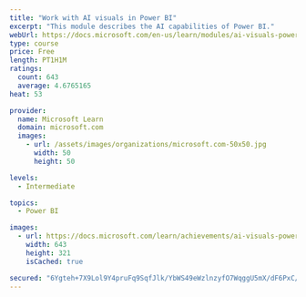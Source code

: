 ```yaml
---
title: "Work with AI visuals in Power BI"
excerpt: "This module describes the AI capabilities of Power BI."
webUrl: https://docs.microsoft.com/en-us/learn/modules/ai-visuals-power-bi/
type: course
price: Free
length: PT1H1M
ratings:
  count: 643
  average: 4.6765165
heat: 53

provider:
  name: Microsoft Learn
  domain: microsoft.com
  images:
    - url: /assets/images/organizations/microsoft.com-50x50.jpg
      width: 50
      height: 50

levels:
  - Intermediate

topics:
  - Power BI

images:
  - url: https://docs.microsoft.com/learn/achievements/ai-visuals-power-bi-social.png
    width: 643
    height: 321
    isCached: true

secured: "6Ygteh+7X9Lol9Y4pruFq9SqfJlk/YbWS49eWzlnzyfO7WqggU5mX/dF6PxC/3Ebt0+GKeidJeK2juhQFz6Gzn1dBWr0blBHvq616/us0m/tEMxqfnB987DWQcnrZc0sAQyhQGht6J3Gd1Vp2MYhxhW6SaI2fKPLvB6dy4e2ZNBEX4jnEUOr8sxQOt/5vlHgyG06N5fVRy+r+k2zGRO4CADt7CDlDSuKHHVHj9dGoPFkO8KIuxxitjKbSdS/2k5AE8YmOk199Lb9WkB2Yv9fgSg+VnGBH4daQv9FZuisAQF/nTraq/CLl5ebWxqpX9uefxiUvFz8Hykga1omaU7oOJPz1JySWjiB9Gas7Vrm/3LFLTXOBPxgRPTVGkqe3XyVthqHRTaExA740O0it9GThqVEJ46G4MhIAZZuzIByrpc=;c0XsIjOg2A2qMYNgELDzvQ=="
---
```


